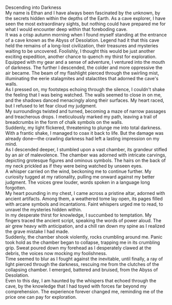 Descending into Darkness  
My name is Ethan and I have always been fascinated by the unknown, by the secrets hidden within the depths of the Earth. As a cave explorer, I have seen the most extraordinary sights, but nothing could have prepared me for what I would encounter deep within that foreboding cave.  
It was a crisp autumn morning when I found myself standing at the entrance of a cave known as the Abyss of Desolation. Legend had it that this cave held the remains of a long-lost civilization, their treasures and mysteries waiting to be uncovered. Foolishly, I thought this would be just another exciting expedition, another chance to quench my thirst for exploration.  
Equipped with my gear and a sense of adventure, I ventured into the mouth of darkness. The further I descended, the colder and more oppressive the air became. The beam of my flashlight pierced through the swirling mist, illuminating the eerie stalagmites and stalactites that adorned the cave's walls.  
As I pressed on, my footsteps echoing through the silence, I couldn't shake the feeling that I was being watched. The walls seemed to close in on me, and the shadows danced menacingly along their surfaces. My heart raced, but I refused to let fear cloud my judgment.  
My surroundings twisted and turned, becoming a maze of narrow passages and treacherous drops. I meticulously marked my path, leaving a trail of breadcrumbs in the form of chalk symbols on the walls.  
Suddenly, my light flickered, threatening to plunge me into total darkness. With a frantic shake, I managed to coax it back to life. But the damage was already done—the crawling darkness had left a lasting impression on my mind.  
As I descended deeper, I stumbled upon a vast chamber, its grandeur stifled by an air of malevolence. The chamber was adorned with intricate carvings, depicting grotesque figures and ominous symbols. The hairs on the back of my neck prickled as if they were being watched by unseen eyes.  
A whisper carried on the wind, beckoning me to continue further. My curiosity tugged at my rationality, pulling me onward against my better judgment. The voices grew louder, words spoken in a language long forgotten.  
My heart pounding in my chest, I came across a pristine altar, adorned with ancient artifacts. Among them, a weathered tome lay open, its pages filled with arcane symbols and incantations. Faint whispers urged me to read, to unravel the mysteries hidden within.  
In my desperate thirst for knowledge, I succumbed to temptation. My fingers traced the ancient script, speaking the words of power aloud. The air grew heavy with anticipation, and a chill ran down my spine as I realized the grave mistake I had made.  
Suddenly, the chamber shook violently, rocks crumbling around me. Panic took hold as the chamber began to collapse, trapping me in its crumbling grip. Sweat poured down my forehead as I desperately clawed at the debris, the voices now mocking my foolishness.  
Time seemed to blur as I fought against the inevitable, until finally, a ray of light pierced through the darkness, rescuing me from the clutches of the collapsing chamber. I emerged, battered and bruised, from the Abyss of Desolation.  
Even to this day, I am haunted by the whispers that echoed through the cave, by the knowledge that I had toyed with forces far beyond my comprehension. The experience forever changed me, reminding me of the price one can pay for exploration.  
